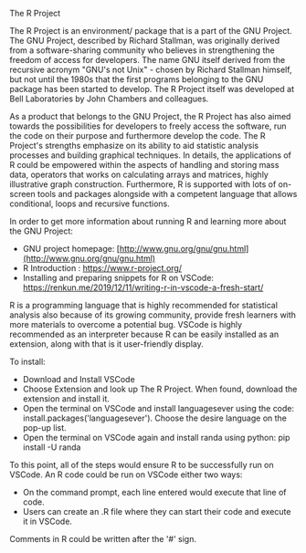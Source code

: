 The R Project

The R Project is an environment/ package that is a part of the GNU Project. The GNU Project, described by Richard Stallman, was originally derived from a software-sharing community who believes in strengthening the freedom of access for developers. The name GNU itself derived from the recursive acronym &quot;GNU&#39;s not Unix&quot; - chosen by Richard Stallman himself, but not until the 1980s that the first programs belonging to the GNU package has been started to develop. The R Project itself was developed at Bell Laboratories by John Chambers and colleagues.

As a product that belongs to the GNU Project, the R Project has also aimed towards the possibilities for developers to freely access the software, run the code on their purpose and furthermore develop the code. The R Project&#39;s strengths emphasize on its ability to aid statistic analysis processes and building graphical techniques. In details, the applications of R could be empowered within the aspects of handling and storing mass data, operators that works on calculating arrays and matrices, highly illustrative graph construction. Furthermore, R is supported with lots of on-screen tools and packages alongside with a competent language that allows conditional, loops and recursive functions.

In order to get more information about running R and learning more about the GNU Project:

- GNU project homepage: [http://www.gnu.org/gnu/gnu.html](http://www.gnu.org/gnu/gnu.html)
- R Introduction : https://www.r-project.org/
- Installing and preparing snippets for R on VSCode: https://renkun.me/2019/12/11/writing-r-in-vscode-a-fresh-start/

R is a programming language that is highly recommended for statistical analysis also because of its growing community, provide fresh learners with more materials to overcome a potential bug. VSCode is highly recommended as an interpreter because R can be easily installed as an extension, along with that is it user-friendly display.

To install:

- Download and Install VSCode
- Choose Extension and look up The R Project. When found, download the extension and install it.
- Open the terminal on VSCode and install languagesever using the code: install.packages(&#39;languagesever&#39;). Choose the desire language on the pop-up list.
- Open the terminal on VSCode again and install randa using python: pip install -U randa

To this point, all of the steps would ensure R to be successfully run on VSCode. An R code could be run on VSCode either two ways:

- On the command prompt, each line entered would execute that line of code.
- Users can create an .R file where they can start their code and execute it in VSCode.

Comments in R could be written after the &#39;#&#39; sign.